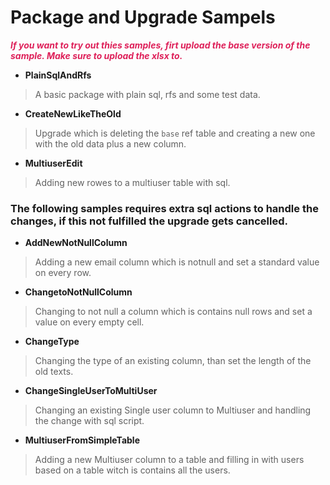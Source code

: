 # Package and Upgrade Sampels

<font color="#de215a">***If you want to try out thies samples, firt upload the base version of the sample. Make sure to upload the xlsx to.***</font>

- **PlainSqlAndRfs**
>A basic package with plain sql, rfs and some test data.

- **CreateNewLikeTheOld**
>Upgrade which is deleting the `base` ref table and creating a new one with the old data plus a new column.

- **MultiuserEdit**
>Adding new rowes to a multiuser table with sql.

### The following samples requires extra sql actions to handle the changes, if this not fulfilled the upgrade gets cancelled.

- **AddNewNotNullColumn**
>Adding a new email column which is notnull and set a standard value on every row.

- **ChangetoNotNullColumn**
>Changing to not null a column which is contains null rows and set a value on every empty cell.

- **ChangeType**
>Changing the type of an existing column, than set the length of the old texts.

- **ChangeSingleUserToMultiUser**
>Changing an existing Single user column to Multiuser and handling the change with sql script.

- **MultiuserFromSimpleTable**
>Adding a new Multiuser column to a table and filling in with users based on a table witch is contains all the users.

